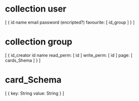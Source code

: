 # collection user

[
    {
        id
        name
        email
        password (encripted?)
        favourite:
            [ id_group ]
    }
]

# collection group

[
    {
        id_creator
        id
        name
        read_perm:
            [ id ]
        write_perm:
            [ id ]
        page:
        [
            cards_Shema
        ]
    }
]

# card\_Schema
[
    {
        key: String
        value: String
    }
]
